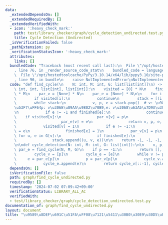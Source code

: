 ```yaml
---
data:
  _extendedDependsOn: []
  _extendedRequiredBy: []
  _extendedVerifiedWith:
  - icon: ':heavy_check_mark:'
    path: test/library_checker/graph/cycle_detection_undirected.test.py
    title: Cycle Detection (Undirected)
  _isVerificationFailed: false
  _pathExtension: py
  _verificationStatusIcon: ':heavy_check_mark:'
  attributes:
    links: []
  bundledCode: "Traceback (most recent call last):\n  File \"/opt/hostedtoolcache/PyPy/3.10.14/x64/lib/pypy3.10/site-packages/onlinejudge_verify/documentation/build.py\"\
    , line 76, in _render_source_code_stat\n    bundled_code = language.bundle(\n\
    \  File \"/opt/hostedtoolcache/PyPy/3.10.14/x64/lib/pypy3.10/site-packages/onlinejudge_verify/languages/python.py\"\
    , line 96, in bundle\n    raise NotImplementedError\nNotImplementedError\n"
  code: "def find_cycle(\n    N: int, M: int, G: list[list[int]]\n) -> tuple[int,\
    \ int, int, list[int], list[int]]:\n    visited = [0] * N\n    finished = [0]\
    \ * M\n    par_v = [None] * N\n    par_e = [None] * N\n\n    for i in range(N):\n\
    \        if visited[i]:\n            continue\n        stack = [(i, -1, -1)]\n\
    \        while stack:\n            v, p, e = stack.pop()  # v: \u9802\u70B9\u756A\
    \u53F7\uFF64p: v\u306E\u89AA\u9802\u70B9,e: v\u3068\u63A5\u7D9A\u3059\u308B\u8FBA\
    \n            if e != -1 and finished[e]:\n                continue\n        \
    \    if visited[v]:\n                par_v[v] = p\n                if e != -1:\n\
    \                    par_e[v] = e\n                return v, p, e, par_v, par_e\n\
    \            visited[v] = 1\n            if e != -1:\n                par_e[v]\
    \ = e\n                finished[e] = 1\n            par_v[v] = p\n           \
    \ for u, e in G[v]:\n                if finished[e]:\n                    continue\n\
    \                stack.append((u, v, e))\n\n    return -1, -1, -1, par_v, par_e\n\
    \n\ndef cycle_detection(N: int, M: int, G: list[int]):\n\n    v, p, e, par_v,\
    \ par_e = find_cycle(N, M, G)\n    if p == -1:\n        return [], []\n    else:\n\
    \        cycle_v = [p]\n        cycle_e = [e]\n        while v != p:\n       \
    \     e = par_e[p]\n            p = par_v[p]\n            cycle_v.append(p)\n\
    \            cycle_e.append(e)\n        return cycle_v[::-1], cycle_e[::-1]\n"
  dependsOn: []
  isVerificationFile: false
  path: graph/find_cycle_undirected.py
  requiredBy: []
  timestamp: '2024-07-02 07:09:42+09:00'
  verificationStatus: LIBRARY_ALL_AC
  verifiedWith:
  - test/library_checker/graph/cycle_detection_undirected.test.py
documentation_of: graph/find_cycle_undirected.py
layout: document
title: "\u9589\u8DEF\u691C\u51FA\uFF08\u7121\u5411\u30B0\u30E9\u30D5\uFF09"
---
```

